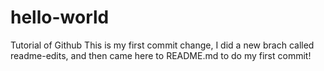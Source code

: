# hello-world
Tutorial of Github
This is my first commit change, I did a new brach called readme-edits, and then came here to README.md to do my first commit!
